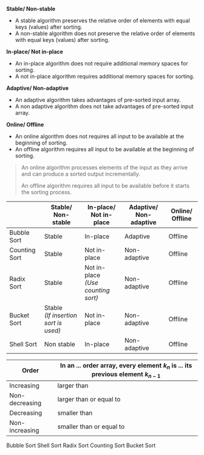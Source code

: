 **Stable/ Non-stable**
- A stable algorithm preserves the relative order of elements with equal keys (values) after sorting.
- A non-stable algorithm does not preserve the relative order of elements with equal keys (values) after sorting.

**In-place/ Not in-place**
- An in-place algorithm does not require additional memory spaces for sorting.
- A not in-place algorithm requires additional memory spaces for sorting.

**Adaptive/ Non-adaptive**
- An adaptive algorithm takes advantages of pre-sorted input array.
- A non adaptive algorithm does not take advantages of pre-sorted input array.

**Online/ Offline**
- An online algorithm does not requires all input to be available at the beginning of sorting.
- An offline algorithm requires all input to be available at the beginning of  sorting.

> An online algorithm processes elements of the input as they arrive and can produce a sorted output incrementally.
> 
> An offline algorithm requires all input to be available before it starts the sorting process.

|               | Stable/ Non-stable                      | In-place/ Not in-place                | Adaptive/ Non-adaptive | Online/ Offline |
| ------------- | --------------------------------------- | ------------------------------------- | ---------------------- | --------------- |
| Bubble Sort   | Stable                                  | In-place                              | Adaptive               | Offline         |
| Counting Sort | Stable                                  | Not in-place                          | Non-adaptive           | Offline         |
| Radix Sort    | Stable                                  | Not in-place<br>*(Use counting sort)* | Non-adaptive           | Offline         |
| Bucket Sort   | Stable<br>*(If insertion sort is used)* | Not in-place                          | Non-adaptive           | Offline         |
| Shell Sort    | Non stable                              | In-place                              | Non-adaptive           | Offline         |

| Order          | In an ... order array, every element $k_n$ is ... its previous element $k_{n-1}$ |
| -------------- | -------------------------------------------------------------------------------- |
| Increasing     | larger than                                                                      |
| Non-decreasing | larger than or equal to                                                          |
| Decreasing     | smaller than                                                                     |
| Non-increasing | smaller than or equal to                                                         |

Bubble Sort
Shell Sort
Radix Sort
Counting Sort
Bucket Sort





